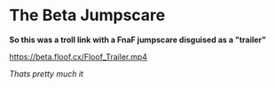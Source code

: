 # The Beta Jumpscare
**So this was a troll link with a FnaF jumpscare disguised as a "trailer"**

https://beta.floof.cx/Floof_Trailer.mp4

*Thats pretty much it*
